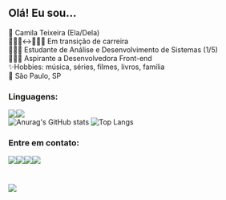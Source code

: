 ## Olá! Eu sou...

👩 Camila Teixeira (Ela/Dela)<br>
👩🏽‍🔬↔👩🏽‍💻 Em transição de carreira<br>
👩🏽‍🎓 Estudante de Análise e Desenvolvimento de Sistemas (1/5)<br>
👩🏽‍🚀 Aspirante a Desenvolvedora Front-end<br>
✨Hobbies: música, séries, filmes, livros, família<br>
📍 São Paulo, SP<br>

### Linguagens:
<img src="https://img.shields.io/badge/HTML5-E34F26?style=for-the-badge&logo=html5&logoColor=white"><img src="https://img.shields.io/badge/CSS3-1572B6?style=for-the-badge&logo=css3&logoColor=white"><br>
![Anurag's GitHub stats](https://github-readme-stats.vercel.app/api?username=camilaaptt&show_icons=true&theme=jolly)
![Top Langs](https://github-readme-stats.vercel.app/api/top-langs/?username=camilaaptt&layout=compact&langs_count=16&theme=jolly)
 ### Entre em contato:
<img src="https://img.shields.io/badge/WhatsApp-25D366?style=for-the-badge&logo=whatsapp&logoColor=white"><img src="https://img.shields.io/badge/Gmail-D14836?style=for-the-badge&logo=gmail&logoColor=white"><img src="https://img.shields.io/badge/Instagram-E4405F?style=for-the-badge&logo=instagram&logoColor=white"><img src="https://img.shields.io/badge/LinkedIn-0077B5?style=for-the-badge&logo=linkedin&logoColor=white"><br>
#
<img src="http://ForTheBadge.com/images/badges/built-with-love.svg">






